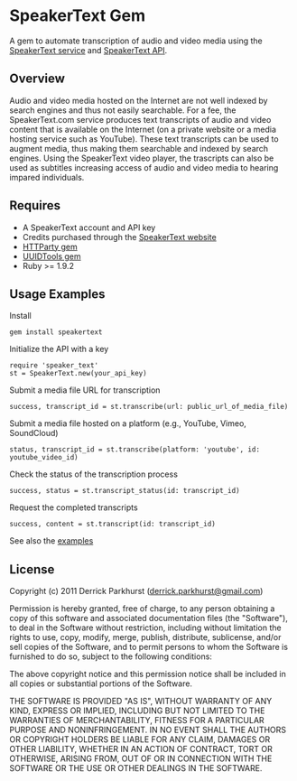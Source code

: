 SpeakerText Gem
===============

  A gem to automate transcription of audio and video media using the [SpeakerText service](http://speakertext.com) 
and [SpeakerText API](http://speakertext.com/api).

Overview
--------
  
  Audio and video media hosted on the Internet are not well indexed by search engines and thus not easily 
searchable. For a fee, the SpeakerText.com service produces text transcripts of audio and video content that 
is available on the Internet (on a private website or a media hosting service such as YouTube). These text 
transcripts can be used to augment media, thus making them searchable and indexed by search engines. Using
the SpeakerText video player, the trascripts can also be used as subtitles increasing access of audio and 
video media to hearing impared individuals.

Requires
--------

* A SpeakerText account and API key
* Credits purchased through the [SpeakerText website](http://speakertext.com)
* [HTTParty gem](http://github.com/jnunemaker/httparty)
* [UUIDTools gem](http://github.com/sporkmonger/uuidtools)
* Ruby >= 1.9.2

Usage Examples
--------------

Install

    gem install speakertext

Initialize the API with a key

    require 'speaker_text'
    st = SpeakerText.new(your_api_key)

Submit a media file URL for transcription

    success, transcript_id = st.transcribe(url: public_url_of_media_file)

Submit a media file hosted on a platform (e.g., YouTube, Vimeo, SoundCloud)

    status, transcript_id = st.transcribe(platform: 'youtube', id: youtube_video_id)

Check the status of the transcription process

    success, status = st.transcript_status(id: transcript_id)

Request the completed transcripts

    success, content = st.transcript(id: transcript_id)

See also the [examples](https://github.com/thirtysixthspan/speakertext/tree/master/examples)


License
-------
Copyright (c) 2011 Derrick Parkhurst (derrick.parkhurst@gmail.com)

Permission is hereby granted, free of charge, to any person obtaining a copy
of this software and associated documentation files (the "Software"), to deal
in the Software without restriction, including without limitation the rights
to use, copy, modify, merge, publish, distribute, sublicense, and/or sell
copies of the Software, and to permit persons to whom the Software is
furnished to do so, subject to the following conditions:

The above copyright notice and this permission notice shall be included in
all copies or substantial portions of the Software.

THE SOFTWARE IS PROVIDED "AS IS", WITHOUT WARRANTY OF ANY KIND, EXPRESS OR
IMPLIED, INCLUDING BUT NOT LIMITED TO THE WARRANTIES OF MERCHANTABILITY,
FITNESS FOR A PARTICULAR PURPOSE AND NONINFRINGEMENT. IN NO EVENT SHALL THE
AUTHORS OR COPYRIGHT HOLDERS BE LIABLE FOR ANY CLAIM, DAMAGES OR OTHER
LIABILITY, WHETHER IN AN ACTION OF CONTRACT, TORT OR OTHERWISE, ARISING FROM,
OUT OF OR IN CONNECTION WITH THE SOFTWARE OR THE USE OR OTHER DEALINGS IN
THE SOFTWARE.
